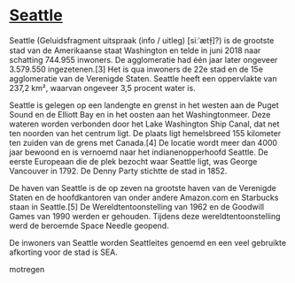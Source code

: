 # [Seattle][1]

Seattle (Geluidsfragment uitspraak (info / uitleg) [siːˈætɫ̩]?) is de grootste stad van de Amerikaanse staat Washington en telde in juni 2018 naar schatting 744.955 inwoners. De agglomeratie had één jaar later ongeveer 3.579.550 ingezetenen.[3] Het is qua inwoners de 22e stad en de 15e agglomeratie van de Verenigde Staten. Seattle heeft een oppervlakte van 237,2 km², waarvan ongeveer 3,5 procent water is.

Seattle is gelegen op een landengte en grenst in het westen aan de Puget Sound en de Elliott Bay en in het oosten aan het Washingtonmeer. Deze wateren worden verbonden door het Lake Washington Ship Canal, dat net ten noorden van het centrum ligt. De plaats ligt hemelsbreed 155 kilometer ten zuiden van de grens met Canada.[4] De locatie wordt meer dan 4000 jaar bewoond en is vernoemd naar het indianenopperhoofd Seattle. De eerste Europeaan die de plek bezocht waar Seattle ligt, was George Vancouver in 1792. De Denny Party stichtte de stad in 1852.

De haven van Seattle is de op zeven na grootste haven van de Verenigde Staten en de hoofdkantoren van onder andere Amazon.com en Starbucks staan in Seattle.[5] De Wereldtentoonstelling van 1962 en de Goodwill Games van 1990 werden er gehouden. Tijdens deze wereldtentoonstelling werd de beroemde Space Needle geopend.

De inwoners van Seattle worden Seattleites genoemd en een veel gebruikte afkorting voor de stad is SEA.

[1]: https://nl.wikipedia.org/wiki/Seattle

<!---
codetypo:words Seattle Seattleites Washingtonmeer Puget Sound Vancouver
codetypo:ignore words siːˈætɫ̩ Seattleites Washingtonmeer Ship Canal
--->

motregen
